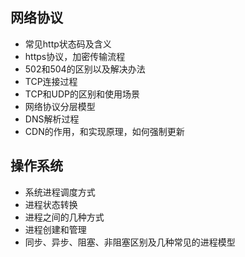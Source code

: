 ## 网络协议

* 常见http状态码及含义
* https协议，加密传输流程
* 502和504的区别以及解决办法
* TCP连接过程
* TCP和UDP的区别和使用场景
* 网络协议分层模型
* DNS解析过程
* CDN的作用，和实现原理，如何强制更新



## 操作系统
* 系统进程调度方式
* 进程状态转换
* 进程之间的几种方式
* 进程创建和管理
* 同步、异步、阻塞、非阻塞区别及几种常见的进程模型